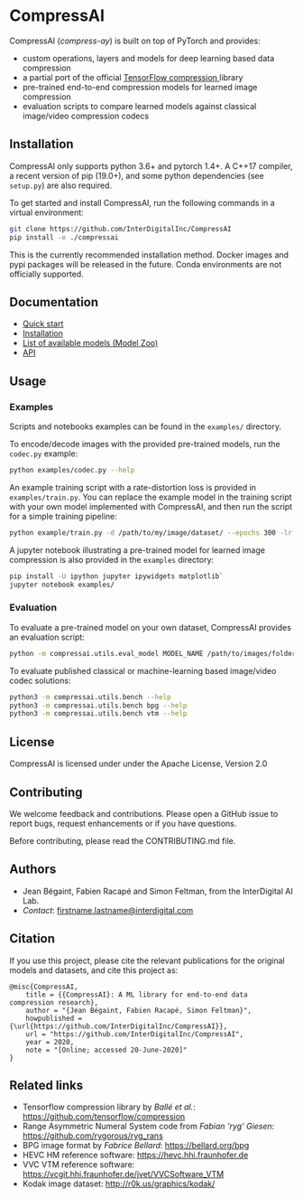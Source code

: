 # CompressAI

CompressAI (_compress-ay_) is built on top of PyTorch and provides:

* custom operations, layers and models for deep learning based data compression
* a partial port of the official [TensorFlow compression
  ](https://github.com/tensorflow/compression>) library
* pre-trained end-to-end compression models for learned image compression
* evaluation scripts to compare learned models against classical image/video
  compression codecs

## Installation

CompressAI only supports python 3.6+ and pytorch 1.4+. A C++17 compiler, a
recent version of pip (19.0+), and some python dependencies (see `setup.py`)
are also required.

To get started and install CompressAI, run the following commands in a virtual
environment:

```bash
git clone https://github.com/InterDigitalInc/CompressAI
pip install -e ./compressai
```

This is the currently recommended installation method. Docker images and pypi
packages will be released in the future. Conda environments are not officially
supported.


## Documentation

* [Quick start]()
* [Installation]()
* [List of available models (Model Zoo)]()
* [API]()


## Usage

### Examples

Scripts and notebooks examples can be found in the `examples/` directory.

To encode/decode images with the provided pre-trained models, run the
`codec.py` example:

```bash
python examples/codec.py --help
```

An example training script with a rate-distortion loss is provided in
`examples/train.py`. You can replace the example model in the training script
with your own model implemented with CompressAI, and then run the script for a
simple training pipeline:

```bash
python example/train.py -d /path/to/my/image/dataset/ --epochs 300 -lr 1e-4 --batch-size 16 --cuda --save
```

A jupyter notebook illustrating a pre-trained model for learned image
compression is also provided in the `examples` directory:

```bash
pip install -U ipython jupyter ipywidgets matplotlib`
jupyter notebook examples/
```

### Evaluation

To evaluate a pre-trained model on your own dataset, CompressAI provides an
evaluation script:

```bash
python -m compressai.utils.eval_model MODEL_NAME /path/to/images/folder/
```

To evaluate published classical or machine-learning based image/video
codec solutions:

```bash
python3 -m compressai.utils.bench --help
python3 -m compressai.utils.bench bpg --help
python3 -m compressai.utils.bench vtm --help
```

## License

CompressAI is licensed under under the Apache License, Version 2.0

## Contributing

We welcome feedback and contributions. Please open a GitHub issue to report
bugs, request enhancements or if you have questions. 

Before contributing, please read the CONTRIBUTING.md file.

## Authors

* Jean Bégaint, Fabien Racapé and Simon Feltman, from the InterDigital AI Lab.
* *Contact*: firstname.lastname@interdigital.com

## Citation

If you use this project, please cite the relevant publications for the
original models and datasets, and cite this project as:

```
@misc{CompressAI,
	title = {{CompressAI}: A ML library for end-to-end data compression research},
	author = "{Jean Bégaint, Fabien Racapé, Simon Feltman}",
	howpublished = {\url{https://github.com/InterDigitalInc/CompressAI}},
	url = "https://github.com/InterDigitalInc/CompressAI",
	year = 2020,
	note = "[Online; accessed 20-June-2020]"
}

```

## Related links
 * Tensorflow compression library by _Ballé et al._: https://github.com/tensorflow/compression
 * Range Asymmetric Numeral System code from _Fabian 'ryg' Giesen_: https://github.com/rygorous/ryg_rans
 * BPG image format by _Fabrice Bellard_: https://bellard.org/bpg
 * HEVC HM reference software: https://hevc.hhi.fraunhofer.de
 * VVC VTM reference software: https://vcgit.hhi.fraunhofer.de/jvet/VVCSoftware_VTM
 * Kodak image dataset: http://r0k.us/graphics/kodak/

